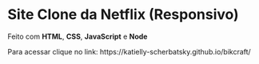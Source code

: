 # Site Clone da Netflix (Responsivo)
<p> Feito com <b>HTML</b>, <b>CSS</b>, <b>JavaScript</b> e <b>Node</b>
<p> Para acessar clique no link: https://katielly-scherbatsky.github.io/bikcraft/
